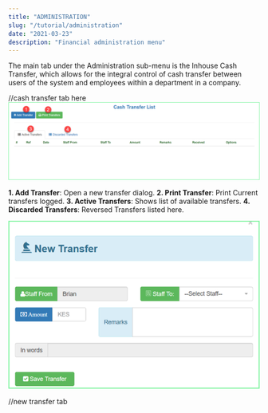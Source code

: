 ```yaml
---
title: "ADMINISTRATION"
slug: "/tutorial/administration"
date: "2021-03-23"
description: "Financial administration menu"
---
```



The main tab under the Administration sub-menu is the Inhouse Cash Transfer, which allows for the integral control of cash transfer between users of the system and employees within a department in a company.

//cash transfer tab here
![Administration ](../images/administration.png)

**1. Add Transfer**: Open a new transfer dialog.
**2. Print Transfer**: Print Current transfers logged.
**3. Active Transfers**: Shows list of available transfers.
**4. Discarded Transfers**: Reversed Transfers listed here. 

![Administration ](../images/new-transfer.png)

//new transfer tab
